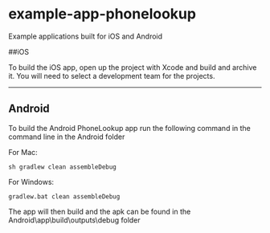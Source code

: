 # example-app-phonelookup
Example applications built for iOS and Android

##iOS

To build the iOS app, open up the project with Xcode and build and archive it. You will need to select a development team for the projects.

---

## Android

To build the Android PhoneLookup app run the following command in the command line in the Android folder

For Mac:


```
sh gradlew clean assembleDebug
```

For Windows:

```
gradlew.bat clean assembleDebug
```

The app will then build and the apk can be found in the Android\app\build\outputs\debug folder
